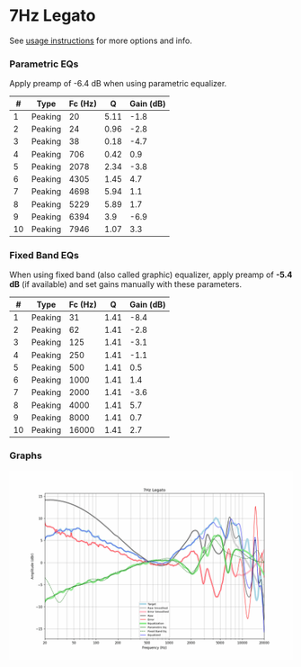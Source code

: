 # 7Hz Legato
See [usage instructions](https://github.com/jaakkopasanen/AutoEq#usage) for more options and info.

### Parametric EQs
Apply preamp of -6.4 dB when using parametric equalizer.

|   # | Type    |   Fc (Hz) |    Q |   Gain (dB) |
|-----|---------|-----------|------|-------------|
|   1 | Peaking |        20 | 5.11 |        -1.8 |
|   2 | Peaking |        24 | 0.96 |        -2.8 |
|   3 | Peaking |        38 | 0.18 |        -4.7 |
|   4 | Peaking |       706 | 0.42 |         0.9 |
|   5 | Peaking |      2078 | 2.34 |        -3.8 |
|   6 | Peaking |      4305 | 1.45 |         4.7 |
|   7 | Peaking |      4698 | 5.94 |         1.1 |
|   8 | Peaking |      5229 | 5.89 |         1.7 |
|   9 | Peaking |      6394 | 3.9  |        -6.9 |
|  10 | Peaking |      7946 | 1.07 |         3.3 |

### Fixed Band EQs
When using fixed band (also called graphic) equalizer, apply preamp of **-5.4 dB** (if available) and set gains manually with these parameters.

|   # | Type    |   Fc (Hz) |    Q |   Gain (dB) |
|-----|---------|-----------|------|-------------|
|   1 | Peaking |        31 | 1.41 |        -8.4 |
|   2 | Peaking |        62 | 1.41 |        -2.8 |
|   3 | Peaking |       125 | 1.41 |        -3.1 |
|   4 | Peaking |       250 | 1.41 |        -1.1 |
|   5 | Peaking |       500 | 1.41 |         0.5 |
|   6 | Peaking |      1000 | 1.41 |         1.4 |
|   7 | Peaking |      2000 | 1.41 |        -3.6 |
|   8 | Peaking |      4000 | 1.41 |         5.7 |
|   9 | Peaking |      8000 | 1.41 |         0.7 |
|  10 | Peaking |     16000 | 1.41 |         2.7 |

### Graphs
![](./7Hz%20Legato.png)
